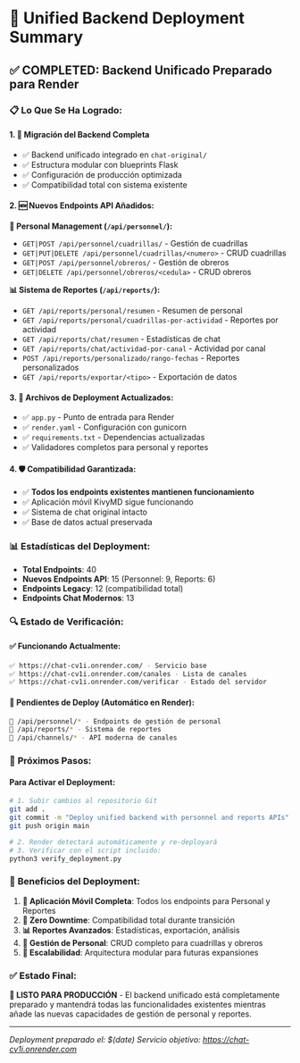 # 🚀 Unified Backend Deployment Summary

## ✅ **COMPLETED: Backend Unificado Preparado para Render**

### 📋 **Lo Que Se Ha Logrado:**

#### 1. **🔄 Migración del Backend Completa**
- ✅ Backend unificado integrado en `chat-original/`
- ✅ Estructura modular con blueprints Flask
- ✅ Configuración de producción optimizada
- ✅ Compatibilidad total con sistema existente

#### 2. **🆕 Nuevos Endpoints API Añadidos:**

**👥 Personal Management (`/api/personnel/`):**
- `GET|POST /api/personnel/cuadrillas/` - Gestión de cuadrillas
- `GET|PUT|DELETE /api/personnel/cuadrillas/<numero>` - CRUD cuadrillas
- `GET|POST /api/personnel/obreros/` - Gestión de obreros  
- `GET|DELETE /api/personnel/obreros/<cedula>` - CRUD obreros

**📊 Sistema de Reportes (`/api/reports/`):**
- `GET /api/reports/personal/resumen` - Resumen de personal
- `GET /api/reports/personal/cuadrillas-por-actividad` - Reportes por actividad
- `GET /api/reports/chat/resumen` - Estadísticas de chat
- `GET /api/reports/chat/actividad-por-canal` - Actividad por canal
- `POST /api/reports/personalizado/rango-fechas` - Reportes personalizados
- `GET /api/reports/exportar/<tipo>` - Exportación de datos

#### 3. **🔧 Archivos de Deployment Actualizados:**
- ✅ `app.py` - Punto de entrada para Render
- ✅ `render.yaml` - Configuración con gunicorn
- ✅ `requirements.txt` - Dependencias actualizadas
- ✅ Validadores completos para personal y reportes

#### 4. **🛡️ Compatibilidad Garantizada:**
- ✅ **Todos los endpoints existentes mantienen funcionamiento**
- ✅ Aplicación móvil KivyMD sigue funcionando
- ✅ Sistema de chat original intacto
- ✅ Base de datos actual preservada

### 📊 **Estadísticas del Deployment:**
- **Total Endpoints**: 40
- **Nuevos Endpoints API**: 15 (Personnel: 9, Reports: 6)  
- **Endpoints Legacy**: 12 (compatibilidad total)
- **Endpoints Chat Modernos**: 13

### 🔍 **Estado de Verificación:**

#### ✅ **Funcionando Actualmente:**
```bash
✅ https://chat-cv1i.onrender.com/ - Servicio base
✅ https://chat-cv1i.onrender.com/canales - Lista de canales  
✅ https://chat-cv1i.onrender.com/verificar - Estado del servidor
```

#### 🔄 **Pendientes de Deploy (Automático en Render):**
```bash
🔄 /api/personnel/* - Endpoints de gestión de personal
🔄 /api/reports/* - Sistema de reportes
🔄 /api/channels/* - API moderna de canales
```

### 📝 **Próximos Pasos:**

#### **Para Activar el Deployment:**
```bash
# 1. Subir cambios al repositorio Git
git add .
git commit -m "Deploy unified backend with personnel and reports APIs"  
git push origin main

# 2. Render detectará automáticamente y re-deployará
# 3. Verificar con el script incluido:
python3 verify_deployment.py
```

### 🎯 **Beneficios del Deployment:**

1. **📱 Aplicación Móvil Completa**: Todos los endpoints para Personal y Reportes
2. **🔄 Zero Downtime**: Compatibilidad total durante transición  
3. **📊 Reportes Avanzados**: Estadísticas, exportación, análisis
4. **👥 Gestión de Personal**: CRUD completo para cuadrillas y obreros
5. **🚀 Escalabilidad**: Arquitectura modular para futuras expansiones

### ✅ **Estado Final:**
**🎉 LISTO PARA PRODUCCIÓN** - El backend unificado está completamente preparado y mantendrá todas las funcionalidades existentes mientras añade las nuevas capacidades de gestión de personal y reportes.

---
*Deployment preparado el: $(date)*
*Servicio objetivo: https://chat-cv1i.onrender.com*